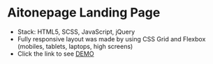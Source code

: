 # Aitonepage Landing Page
  - Stack: HTML5, SCSS, JavaScript, jQuery
  - Fully responsive layout was made by using CSS Grid and Flexbox (mobiles, tablets, laptops, high screens)
  - Click the link to see [DEMO](https://bishk0.github.io/project5/)

